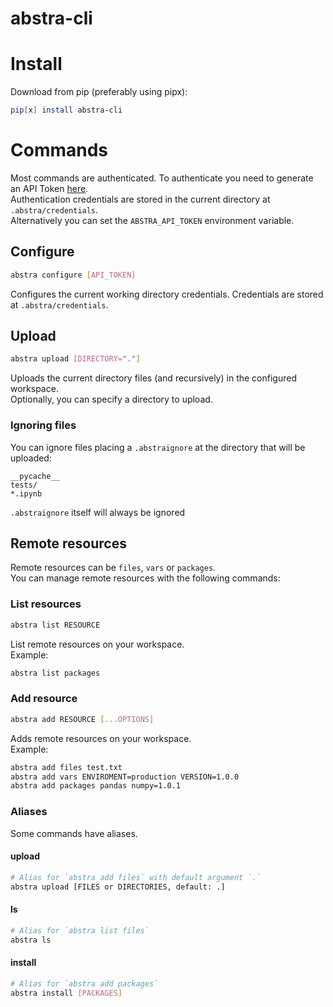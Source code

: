 # abstra-cli

# Install
Download from pip (preferably using pipx):
```sh
pip[x] install abstra-cli
```

# Commands

Most commands are authenticated. To authenticate you need to generate an API Token [here](https://forms.abstra.run/737986ce-a8ed-4c7b-bd7e-5f0b11331b66).   
Authentication credentials are stored in the current directory at `.abstra/credentials`.   
Alternatively you can set the `ABSTRA_API_TOKEN` environment variable.   

## Configure
``` sh
abstra configure [API_TOKEN]
```
Configures the current working directory credentials. Credentials are stored at `.abstra/credentials`.   

## Upload
``` sh
abstra upload [DIRECTORY="."]
```
Uploads the current directory files (and recursively) in the configured workspace.   
Optionally, you can specify a directory to upload.

### Ignoring files

You can ignore files placing a `.abstraignore` at the directory that will be uploaded:
```
__pycache__
tests/
*.ipynb
```

`.abstraignore` itself will always be ignored

## Remote resources

Remote resources can be `files`, `vars` or `packages`.   
You can manage remote resources with the following commands:

### List resources
``` sh
abstra list RESOURCE
```
List remote resources on your workspace.   
Example:
``` sh
abstra list packages
```

### Add resource
``` sh
abstra add RESOURCE [...OPTIONS]
```
Adds remote resources on your workspace.   
Example:
``` sh
abstra add files test.txt
abstra add vars ENVIROMENT=production VERSION=1.0.0
abstra add packages pandas numpy=1.0.1
```

### Aliases
Some commands have aliases.   

#### upload
``` sh
# Alias for `abstra add files` with default argument `.`
abstra upload [FILES or DIRECTORIES, default: .]
```

#### ls
``` sh
# Alias for `abstra list files`
abstra ls
```

#### install
``` sh
# Alias for `abstra add packages`
abstra install [PACKAGES]
```

